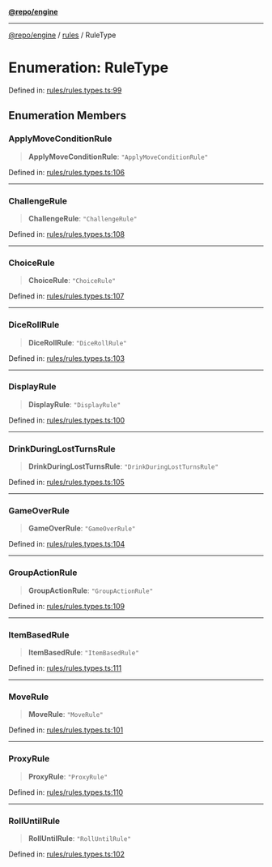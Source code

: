 [**@repo/engine**](../../README.md)

---

[@repo/engine](../../modules.md) / [rules](../README.md) / RuleType

# Enumeration: RuleType

Defined in: [rules/rules.types.ts:99](https://github.com/alexqguo/drinking-board-game-v3/blob/423d7f07a24c1ecc390d54885c4978f1235ed349/packages/engine/src/rules/rules.types.ts#L99)

## Enumeration Members

### ApplyMoveConditionRule

> **ApplyMoveConditionRule**: `"ApplyMoveConditionRule"`

Defined in: [rules/rules.types.ts:106](https://github.com/alexqguo/drinking-board-game-v3/blob/423d7f07a24c1ecc390d54885c4978f1235ed349/packages/engine/src/rules/rules.types.ts#L106)

---

### ChallengeRule

> **ChallengeRule**: `"ChallengeRule"`

Defined in: [rules/rules.types.ts:108](https://github.com/alexqguo/drinking-board-game-v3/blob/423d7f07a24c1ecc390d54885c4978f1235ed349/packages/engine/src/rules/rules.types.ts#L108)

---

### ChoiceRule

> **ChoiceRule**: `"ChoiceRule"`

Defined in: [rules/rules.types.ts:107](https://github.com/alexqguo/drinking-board-game-v3/blob/423d7f07a24c1ecc390d54885c4978f1235ed349/packages/engine/src/rules/rules.types.ts#L107)

---

### DiceRollRule

> **DiceRollRule**: `"DiceRollRule"`

Defined in: [rules/rules.types.ts:103](https://github.com/alexqguo/drinking-board-game-v3/blob/423d7f07a24c1ecc390d54885c4978f1235ed349/packages/engine/src/rules/rules.types.ts#L103)

---

### DisplayRule

> **DisplayRule**: `"DisplayRule"`

Defined in: [rules/rules.types.ts:100](https://github.com/alexqguo/drinking-board-game-v3/blob/423d7f07a24c1ecc390d54885c4978f1235ed349/packages/engine/src/rules/rules.types.ts#L100)

---

### DrinkDuringLostTurnsRule

> **DrinkDuringLostTurnsRule**: `"DrinkDuringLostTurnsRule"`

Defined in: [rules/rules.types.ts:105](https://github.com/alexqguo/drinking-board-game-v3/blob/423d7f07a24c1ecc390d54885c4978f1235ed349/packages/engine/src/rules/rules.types.ts#L105)

---

### GameOverRule

> **GameOverRule**: `"GameOverRule"`

Defined in: [rules/rules.types.ts:104](https://github.com/alexqguo/drinking-board-game-v3/blob/423d7f07a24c1ecc390d54885c4978f1235ed349/packages/engine/src/rules/rules.types.ts#L104)

---

### GroupActionRule

> **GroupActionRule**: `"GroupActionRule"`

Defined in: [rules/rules.types.ts:109](https://github.com/alexqguo/drinking-board-game-v3/blob/423d7f07a24c1ecc390d54885c4978f1235ed349/packages/engine/src/rules/rules.types.ts#L109)

---

### ItemBasedRule

> **ItemBasedRule**: `"ItemBasedRule"`

Defined in: [rules/rules.types.ts:111](https://github.com/alexqguo/drinking-board-game-v3/blob/423d7f07a24c1ecc390d54885c4978f1235ed349/packages/engine/src/rules/rules.types.ts#L111)

---

### MoveRule

> **MoveRule**: `"MoveRule"`

Defined in: [rules/rules.types.ts:101](https://github.com/alexqguo/drinking-board-game-v3/blob/423d7f07a24c1ecc390d54885c4978f1235ed349/packages/engine/src/rules/rules.types.ts#L101)

---

### ProxyRule

> **ProxyRule**: `"ProxyRule"`

Defined in: [rules/rules.types.ts:110](https://github.com/alexqguo/drinking-board-game-v3/blob/423d7f07a24c1ecc390d54885c4978f1235ed349/packages/engine/src/rules/rules.types.ts#L110)

---

### RollUntilRule

> **RollUntilRule**: `"RollUntilRule"`

Defined in: [rules/rules.types.ts:102](https://github.com/alexqguo/drinking-board-game-v3/blob/423d7f07a24c1ecc390d54885c4978f1235ed349/packages/engine/src/rules/rules.types.ts#L102)
